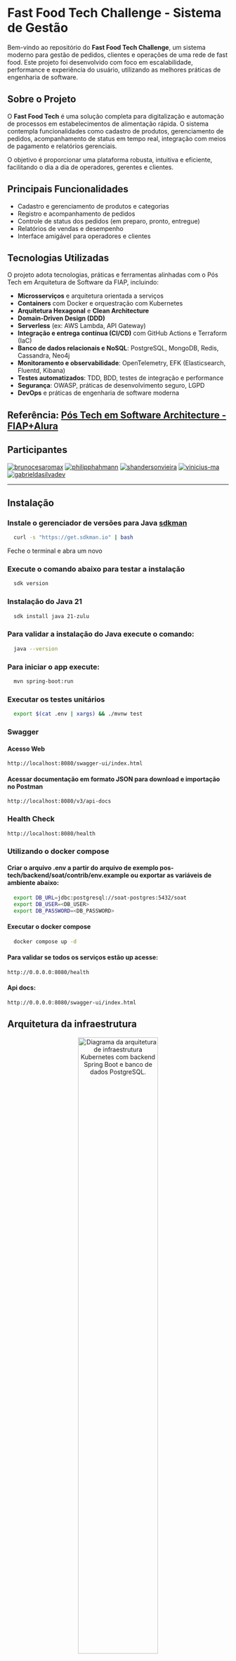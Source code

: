 # Fast Food Tech Challenge - Sistema de Gestão

Bem-vindo ao repositório do **Fast Food Tech Challenge**, um sistema moderno para gestão de pedidos, clientes e operações de uma rede de fast food. Este projeto foi desenvolvido com foco em escalabilidade, performance e experiência do usuário, utilizando as melhores práticas de engenharia de software.

## Sobre o Projeto

O **Fast Food Tech** é uma solução completa para digitalização e automação de processos em estabelecimentos de alimentação rápida. O sistema contempla funcionalidades como cadastro de produtos, gerenciamento de pedidos, acompanhamento de status em tempo real, integração com meios de pagamento e relatórios gerenciais.

O objetivo é proporcionar uma plataforma robusta, intuitiva e eficiente, facilitando o dia a dia de operadores, gerentes e clientes.

## Principais Funcionalidades

- Cadastro e gerenciamento de produtos e categorias
- Registro e acompanhamento de pedidos
- Controle de status dos pedidos (em preparo, pronto, entregue)
- Relatórios de vendas e desempenho
- Interface amigável para operadores e clientes

## Tecnologias Utilizadas

O projeto adota tecnologias, práticas e ferramentas alinhadas com o Pós Tech em Arquitetura de Software da FIAP, incluindo:

- **Microsserviços** e arquitetura orientada a serviços
- **Containers** com Docker e orquestração com Kubernetes
- **Arquitetura Hexagonal** e **Clean Architecture**
- **Domain-Driven Design (DDD)**
- **Serverless** (ex: AWS Lambda, API Gateway)
- **Integração e entrega contínua (CI/CD)** com GitHub Actions e Terraform (IaC)
- **Banco de dados relacionais e NoSQL**: PostgreSQL, MongoDB, Redis, Cassandra, Neo4j
- **Monitoramento e observabilidade**: OpenTelemetry, EFK (Elasticsearch, Fluentd, Kibana)
- **Testes automatizados**: TDD, BDD, testes de integração e performance
- **Segurança**: OWASP, práticas de desenvolvimento seguro, LGPD
- **DevOps** e práticas de engenharia de software moderna

## Referência: [Pós Tech em Software Architecture - FIAP+Alura](https://postech.fiap.com.br/curso/software-architecture/)

## Participantes

[![brunocesaromax](https://github.com/brunocesaromax.png?size=100)](https://github.com/brunocesaromax)
[![philipphahmann](https://github.com/philipphahmann.png?size=100)](https://github.com/philipphahmann)
[![shandersonvieira](https://github.com/shandersonvieira.png?size=100)](https://github.com/shandersonvieira)
[![vinicius-ma](https://github.com/vinicius-ma.png?size=100)](https://github.com/vinicius-ma)
[![gabrieldasilvadev](https://github.com/gabrieldasilvadev.png?size=100)](https://github.com/gabrieldasilvadev)

---

## Instalação

### Instale o gerenciador de versões para Java [sdkman](https://sdkman.io/install/)

```sh
  curl -s "https://get.sdkman.io" | bash
```

Feche o terminal e abra um novo

### Execute o comando abaixo para testar a instalação

```sh
  sdk version
```

### Instalação do Java 21

```sh
  sdk install java 21-zulu
```

### Para validar a instalação do Java execute o comando:

```sh
  java --version
```

### Para iniciar o app execute:

```sh
  mvn spring-boot:run
```

### Executar os testes unitários

```sh
  export $(cat .env | xargs) && ./mvnw test
```

### Swagger

#### Acesso Web
```
http://localhost:8080/swagger-ui/index.html
```

#### Acessar documentação em formato JSON para download  e importação no Postman
```
http://localhost:8080/v3/api-docs
```

### Health Check

```
http://localhost:8080/health
```

### Utilizando o docker compose

#### Criar o arquivo .env a partir do arquivo de exemplo pos-tech/backend/soat/contrib/env.example ou exportar as variáveis de ambiente abaixo:

```sh
  export DB_URL=jdbc:postgresql://soat-postgres:5432/soat
  export DB_USER=<DB_USER>
  export DB_PASSWORD=<DB_PASSWORD>
```

#### Executar o docker compose

```sh
  docker compose up -d
```

#### Para validar se todos os serviços estão up acesse:

```
http://0.0.0.0:8080/health
```

#### Api docs:

```
http://0.0.0.0:8080/swagger-ui/index.html
```

## Arquitetura da infraestrutura

<div style="text-align: center;">
    <img 
        src="./docs/images/infra_kubernetes.png" 
        width="60%" 
        alt="Diagrama da arquitetura de infraestrutura Kubernetes com backend Spring Boot e banco de dados PostgreSQL."
    >
</div>

## Executando o app com o minikube localmente

Comandos realizados utilizando o Windows + Powershell (administrador) e driver sendo o Docker Desktop

Primeiro precisamos instalar o minikube conforme o sistema operacional, para isso siga as [instruções de instalação na documentação](https://minikube.sigs.k8s.io/docs/start/?arch=%2Fmacos%2Farm64%2Fstable%2Fbinary+download)

### Iniciar o software do Docker Desktop

#### Iniciar o Minikube com driver Docker

```sh
  minikube start --driver=docker
```

#### Habilitar o Metrics Server (necessário para o HPA funcionar)

```sh
  minikube addons enable metrics-server
```

#### Configurar o ambiente Docker para usar o daemon interno do Minikube

```sh
  & minikube -p minikube docker-env | Invoke-Expression
```

#### Construir a imagem Docker da aplicação backend

```sh
  docker build -t soat:latest ./backend/soat
```

### Aplicar os manifests do Kubernetes na ordem correta
Os comandos a seguir estão levando em conta a pasta raiz do projeto

#### Namespace

```sh
  kubectl apply -f ./infra/namespace.yml
```

#### Volumes persistentes para o banco de dados PostgreSQL

```sh
  kubectl apply -f ./infra/volumes/soat-postgres.yml
```

#### Configurações e segredos do banco de dados PostgreSQL

```sh
  kubectl apply -f ./infra/secrets/soat-postgres.yml
  kubectl apply -f ./infra/configmaps/soat-postgres.yml
```

#### Serviço e Deployment do banco de dados PostgreSQL

```sh
  kubectl apply -f ./infra/services/soat-postgres.yml
  kubectl apply -f ./infra/deployments/soat-postgres.yml
```

#### Espere o pod do postgres ficar com Status Running

```sh
  kubectl get pods -n soat -w
```

#### Configurações e segredos do backend

```sh
  kubectl apply -f ./infra/secrets/soat-backend.yml
  kubectl apply -f ./infra/configmaps/soat-backend.yml
```

#### Deployment e Service do backend

```sh
  kubectl apply -f ./infra/deployments/soat-backend.yml
  kubectl apply -f ./infra/services/soat-backend.yml
```

#### HPA para autoescalonamento do backend

```sh
  kubectl apply -f ./infra/hpas/soat-backend.yml
```

#### Acessar o serviço exposto no Minikube

```sh
  minikube service soat-backend -n soat
```

No exemplo abaixo, o acesso a aplicação está liberada no endereço **http://127.0.0.1:54754**

<div style="text-align: center;">
    <img 
        src="docs/images/minikube_service.png" 
        width="60%"
        alt="Porta exposta pelo minikube"
    >
</div>

### Aplicando o escalonamento dos PODs usando o HPA na prática
Para demonstrar o funcionamento do Horizontal Pod Autoscaler (HPA), vamos gerar uma carga de requisições na API do backend utilizando a ferramenta k6 e observar o Kubernetes escalonar os pods automaticamente

#### Obtenha a URL do serviço de backend

Certifique-se que o minikube tunnel esteja rodando em um terminal separado. Em seguida, use o comando minikube service para obter a URL completa do serviço de backend

```sh
  minikube service soat-backend --url -n soat
```

Anote a URL completa retornada, ela será utilizada para o teste de carga

#### Monitore o HPA e os PODs

Abra dois novos terminais

#### Terminal 1 (Monitoramento do HPA)

Neste terminal, será monitorado o status do HPA, que mostrará a utilização atual da CPU e o número de réplicas

```sh
  kubectl get hpa -n soat -w
```

Você verá a coluna TARGETS (utilização de CPU) e REPLICAS (número atual de pods). O HPA está configurado para escalar quando a CPU atingir o limite estabelecido no manifesto .yaml

#### Terminal 2 (Monitoramento dos PODs)
Neste terminal, será mostrado os pods sendo criados e excluídos conforme o HPA escala

```sh
  kubectl get pods -n soat -w
```

#### Gerar carga na API

Abra um terceiro terminal. Usaremos a ferramenta k6 para gerar requisições HTTP na API

#### Instale k6 (se ainda não tiver)

O **k6** é uma ferramenta de teste de carga moderna e eficiente, escrita em JavaScript

#### No Windows (via Chocholatey)

```sh
  choco install k6
```

#### No Linux/macOS (via Homebrew)

```sh
  brew install k6
```

#### Execute o teste de carga com k6

Substitua <URL_DO_SERVICO> no script load-test.js, contido na pasta raiz, pela URL obtida do serviço de backend. Em seguida, execute o script no terminal

```sh
  k6 run load-test.js
```

#### Observe o escalonamento

No Terminal 1 (HPA), você deverá ver a coluna TARGETS (CPU) aumentar. Quando ela ultrapassar o limite estabelecido de CPU, o HPA começará a criar novos pods

No Terminal 2 (Pods), você verá novos pods do backend sendo criados (ContainerCreating, depois Running). O número de pods em REPLICAS no Terminal 1 também aumentará (até o maxReplicas configurado, que é 5)

#### Observe o desescalonamento

No Terminal 1 (HPA), a coluna TARGETS (CPU) voltará a valores baixos

Após um período de estabilização (configurado no HPA, 60 segundos), o HPA começará a reduzir o número de réplicas, e você verá pods sendo terminados no Terminal 2 (Pods)

#### Por fim, teremos algo próximo do seguinte

Para este teste de carga, o limite de CPU do HPA foi configurado em 25% para facilitar a observação do escalonamento

<div style="text-align: center;">
    <img 
        src="docs/images/hpa_na_pratica.png" 
        width="60%"
        alt="HPA escalonando e desescalonando"
    >
</div>

## Guia de Execução dos Endpoints

Para uma experiência de teste completa e coerente, recomendamos seguir a ordem lógica abaixo, que simula um fluxo de ponta a ponta: da gestão do cardápio à entrega do pedido. A história cobre os diferentes papéis (Gerente, Cliente, Cozinha) e suas interações com o sistema.

Para detalhes técnicos, exemplos de requisição e resposta, consulte a coleção do Postman (Arquivo: soat-pos-tech.postman_collection.json).

### 1. Gestão do Cardápio (Ator: Gerente da Lanchonete)

Antes de qualquer venda, o gerente precisa preparar o cardápio, garantindo que os produtos estejam disponíveis, com preços corretos e atualizados.

1.  **`POST /products` - Cadastrando um Novo Lanche**
    O gerente adiciona um novo hambúrguer ao sistema.

2.  **`PUT /products/{productId}` - Ajustando o Preço**
    Após o cadastro, o gerente percebe que o preço está incorreto e usa este endpoint para ajustá-lo.

3.  **`GET /products` - Verificando o Cardápio**
    Para garantir que todos os produtos de uma categoria estão corretos, o gerente lista todos os itens da categoria "Lanche".

4.  **`DELETE /products/{productId}` - Removendo um Item**
    Um item promocional saiu do cardápio e precisa ser inativado. O gerente o remove para que não apareça mais para os clientes.

### 2. Jornada de Compra (Ator: Cliente)

Com o cardápio pronto, um cliente chega à lanchonete para fazer um pedido.

5.  **`POST /customers` - Cliente Novo na Área**
    Um novo cliente se cadastra no sistema para agilizar futuros pedidos.

6.  **`GET /customers?cpf={cpf}` - Verificando o Cadastro**
    O cliente (ou o sistema) pode usar o CPF para consultar os dados e confirmar que o cadastro foi bem-sucedido.

7.  **`POST /orders` - Fazendo o Pedido**
    O cliente escolhe seus itens (o lanche cadastrado anteriormente e uma bebida) e cria um novo pedido.

8.  **`POST /payments` - Iniciando o Pagamento**
    Com o pedido criado, o próximo passo é o pagamento. Este endpoint inicia a transação de forma assíncrona.

9.  **`GET /payments/{paymentId}/status` - O Pagamento foi Aprovado?**
    O cliente aguarda a confirmação e usa este endpoint para verificar rapidamente se o pagamento foi aprovado.

10. **`GET /payments/{paymentId}` - Detalhes da Transação (Opcional)**
    Para obter mais detalhes sobre a transação (como valor, data e status), o cliente pode consultar este endpoint.

### 3. Preparo e Entrega (Ator: Cozinha)

Com o pagamento confirmado, o pedido é enviado para a cozinha.

11. **`GET /orders` - Acompanhando a Fila da Cozinha**
    A equipe da cozinha monitora este endpoint para ver a lista de pedidos pendentes. A lista é priorizada para garantir que os pedidos prontos sejam atendidos primeiro, seguidos pelos que estão em preparação e, por último, os recém-chegados.